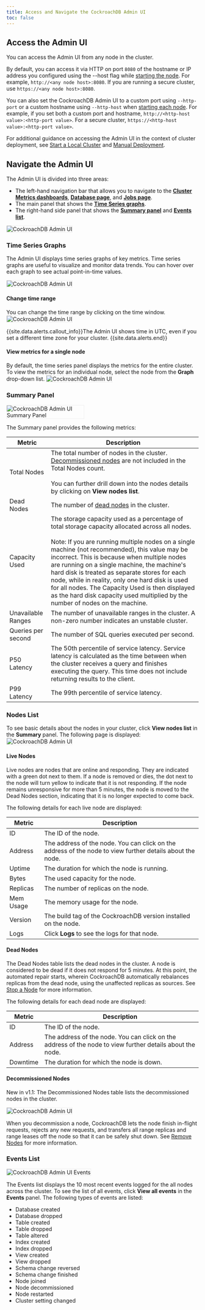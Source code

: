 ```yaml
---
title: Access and Navigate the CockroachDB Admin UI
toc: false
---
```


<div id="toc"></div>

## Access the Admin UI

You can access the Admin UI from any node in the cluster.

By default, you can access it via HTTP on port `8080` of the hostname or IP address you configured using the --host flag while [starting the node](https://www.cockroachlabs.com/docs/stable/start-a-node.html#general). For example, `http://<any node host>:8080`. If you are running a secure cluster, use `https://<any node host>:8080`.

You can also set the CockroachDB Admin UI to a custom port using `--http-port` or a custom hostname using `--http-host` when [starting each node](start-a-node.html). For example, if you set both a custom port and hostname, `http://<http-host value>:<http-port value>`. For a secure cluster, `https://<http-host value>:<http-port value>`.

For additional guidance on accessing the Admin UI in the context of cluster deployment, see [Start a Local Cluster](start-a-local-cluster.html) and [Manual Deployment](manual-deployment.html).

## Navigate the Admin UI

The Admin UI is divided into three areas:

- The left-hand navigation bar that allows you to navigate to the **[Cluster Metrics dashboards](admin-ui-overview.html)**, **[Database page](admin-ui-databases-page.html)**, and **[Jobs page](admin-ui-jobs-page.html)**.
- The main panel that shows the **[Time Series graphs](admin-ui-access-and-navigate.html#time-series-graphs)**.
- The right-hand side panel that shows the **[Summary panel](admin-ui-access-and-navigate.html#summary-panel)** and **[Events list](admin-ui-access-and-navigate.html#events-list)**.

<img src="{{ 'images/admin_ui_overview.gif' | relative_url }}" alt="CockroachDB Admin UI" style="border:1px solid #eee;max-width:100%" />

### Time Series Graphs

The Admin UI displays time series graphs of key metrics. Time series graphs are useful to visualize and monitor data trends. You can hover over each graph to see actual point-in-time values. 

<img src="{{ 'images/admin_ui_hovering.gif' | relative_url }}" alt="CockroachDB Admin UI" style="border:1px solid #eee;max-width:100%" />

#### Change time range

You can change the time range by clicking on the time window.
<img src="{{ 'images/admin_ui_time_range.gif' | relative_url }}" alt="CockroachDB Admin UI" style="border:1px solid #eee;max-width:100%" />

{{site.data.alerts.callout_info}}The Admin UI shows time in UTC, even if you set a different time zone for your cluster. {{site.data.alerts.end}}

#### View metrics for a single node

By default, the time series panel displays the metrics for the entire cluster. To view the metrics for an individual node, select the node from the **Graph** drop-down list.
<img src="{{ 'images/admin_ui_single_node.gif' | relative_url }}" alt="CockroachDB Admin UI" style="border:1px solid #eee;max-width:100%" />

### Summary Panel
<img src="{{ 'images/admin_ui_summary_panel.png' | relative_url }}" alt="CockroachDB Admin UI Summary Panel" style="border:1px solid #eee;max-width:40%" />

The Summary panel provides the following metrics:

Metric | Description
--------|----
Total Nodes | The total number of nodes in the cluster. <a href='admin-ui-access-and-navigate.html#decommissioned-nodes'>Decommissioned nodes</a> are not included in the Total Nodes count. <br><br>You can further drill down into the nodes details by clicking on **View nodes list**. 
Dead Nodes | The number of [dead nodes](admin-ui-access-and-navigate.html#dead-nodes) in the cluster.  
Capacity Used | The storage capacity used as a percentage of total storage capacity allocated across all nodes.<br><br>Note: If you are running multiple nodes on a single machine (not recommended), this value may be incorrect. This is because when multiple nodes are running on a single machine, the machine's hard disk is treated as separate stores for each node, while in reality, only one hard disk is used for all nodes. The Capacity Used is then displayed as the hard disk capacity used multiplied by the number of nodes on the machine. 
Unavailable Ranges | The number of unavailable ranges in the cluster. A non-zero number indicates an unstable cluster. 
Queries per second | The number of SQL queries executed per second. 
P50 Latency | The 50th percentile of service latency. Service latency is calculated as the time between when the cluster receives a query and finishes executing the query. This time does not include returning results to the client.
P99 Latency | The 99th percentile of service latency. 

### Nodes List

To see basic details about the nodes in your cluster, click **View nodes list** in the **Summary** panel. The following page is displayed:
<img src="{{ 'images/admin_ui_nodes_page.png' | relative_url }}" alt="CockroachDB Admin UI" style="border:1px solid #eee;max-width:100%" />

#### Live Nodes
Live nodes are nodes that are online and responding. They are indicated with a green dot next to them. If a node is removed or dies, the dot next to the node will turn yellow to indicate that it is not responding.  If the node remains unresponsive for more than 5 minutes, the node is moved to the Dead Nodes section, indicating that it is no longer expected to come back.

The following details for each live node are displayed:

Metric | Description
--------|----
ID | The ID of the node. 
Address | The address of the node. You can click on the address of the node to view further details about the node.
Uptime | The duration for which the node is running.
Bytes | The used capacity for the node.
Replicas | The number of replicas on the node.
Mem Usage | The memory usage for the node.
Version | The build tag of the CockroachDB version installed on the node.
Logs | Click **Logs** to see the logs for that node.

#### Dead Nodes
The Dead Nodes table lists the dead nodes in the cluster. A node is considered to be dead if it does not respond for 5 minutes. At this point, the automated repair starts, wherein CockroachDB automatically rebalances replicas from the dead node, using the unaffected replicas as sources. See [Stop a Node](stop-a-node.html#how-it-works) for more information.

The following details for each dead node are displayed:

Metric | Description
--------|----
ID | The ID of the node. 
Address | The address of the node. You can click on the address of the node to view further details about the node.
Downtime | The duration for which the node is down.

#### Decommissioned Nodes
<span class="version-tag">New in v1.1:</span> The Decommissioned Nodes table lists the decommissioned nodes in the cluster. 

<img src="{{ 'images/cluster-status-after-decommission2.png' | relative_url }}" alt="CockroachDB Admin UI" style="border:1px solid #eee;max-width:100%" />

When you decommission a node, CockroachDB lets the node finish in-flight requests, rejects any new requests, and transfers all range replicas and range leases off the node so that it can be safely shut down. See [Remove Nodes](remove-nodes.html) for more information.

### Events List
<img src="{{ 'images/admin_ui_events.png' | relative_url }}" alt="CockroachDB Admin UI Events" style="border:1px solid #eee;max-width:100%" />

The Events list displays the 10 most recent events logged for the all nodes across the cluster.
To see the list of all events, click **View all events** in the **Events** panel. The following types of events are listed:

- Database created
- Database dropped
- Table created
- Table dropped
- Table altered
- Index created
- Index dropped
- View created
- View dropped
- Schema change reversed
- Schema change finished
- Node joined
- Node decommissioned
- Node restarted
- Cluster setting changed 